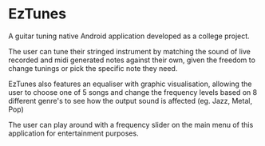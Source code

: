 # EzTunes
A guitar tuning native Android application developed as a college project.

The user can tune their stringed instrument by matching the sound of live recorded and midi generated notes against their own,
given the freedom to change tunings or pick the specific note they need.  

EzTunes also features an equaliser with graphic visualisation, allowing the user to choose one of 5 songs and change the frequency
levels based on 8 different genre's to see how the output sound is affected (eg. Jazz, Metal, Pop)

The user can play around with a frequency slider on the main menu of this application for entertainment purposes.

